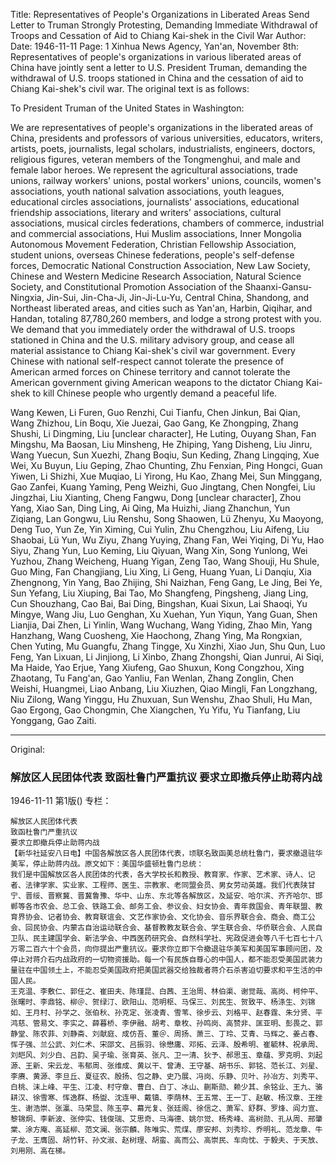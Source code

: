 Title: Representatives of People's Organizations in Liberated Areas Send Letter to Truman Strongly Protesting, Demanding Immediate Withdrawal of Troops and Cessation of Aid to Chiang Kai-shek in the Civil War
Author:
Date: 1946-11-11
Page: 1
Xinhua News Agency, Yan'an, November 8th: Representatives of people's organizations in various liberated areas of China have jointly sent a letter to U.S. President Truman, demanding the withdrawal of U.S. troops stationed in China and the cessation of aid to Chiang Kai-shek's civil war. The original text is as follows:

To President Truman of the United States in Washington:

We are representatives of people's organizations in the liberated areas of China, presidents and professors of various universities, educators, writers, artists, poets, journalists, legal scholars, industrialists, engineers, doctors, religious figures, veteran members of the Tongmenghui, and male and female labor heroes. We represent the agricultural associations, trade unions, railway workers' unions, postal workers' unions, councils, women's associations, youth national salvation associations, youth leagues, educational circles associations, journalists' associations, educational friendship associations, literary and writers' associations, cultural associations, musical circles federations, chambers of commerce, industrial and commercial associations, Hui Muslim associations, Inner Mongolia Autonomous Movement Federation, Christian Fellowship Association, student unions, overseas Chinese federations, people's self-defense forces, Democratic National Construction Association, New Law Society, Chinese and Western Medicine Research Association, Natural Science Society, and Constitutional Promotion Association of the Shaanxi-Gansu-Ningxia, Jin-Sui, Jin-Cha-Ji, Jin-Ji-Lu-Yu, Central China, Shandong, and Northeast liberated areas, and cities such as Yan'an, Harbin, Qiqihar, and Handan, totaling 87,780,260 members, and lodge a strong protest with you. We demand that you immediately order the withdrawal of U.S. troops stationed in China and the U.S. military advisory group, and cease all material assistance to Chiang Kai-shek's civil war government. Every Chinese with national self-respect cannot tolerate the presence of American armed forces on Chinese territory and cannot tolerate the American government giving American weapons to the dictator Chiang Kai-shek to kill Chinese people who urgently demand a peaceful life.

Wang Kewen, Li Furen, Guo Renzhi, Cui Tianfu, Chen Jinkun, Bai Qian, Wang Zhizhou, Lin Boqu, Xie Juezai, Gao Gang, Ke Zhongping, Zhang Shushi, Li Dingming, Liu [unclear character], He Luting, Ouyang Shan, Fan Mingshu, Ma Baosan, Liu Minsheng, He Zhiping, Yang Disheng, Liu Jinru, Wang Yuecun, Sun Xuezhi, Zhang Boqiu, Sun Keding, Zhang Lingqing, Xue Wei, Xu Buyun, Liu Geping, Zhao Chunting, Zhu Fenxian, Ping Hongci, Guan Yiwen, Li Shizhi, Xue Muqiao, Li Yirong, Hu Kao, Zhang Mei, Sun Minggang, Gao Zanfei, Kuang Yaming, Peng Weizhi, Guo Jingtang, Chen Nongfei, Liu Jingzhai, Liu Xianting, Cheng Fangwu, Dong [unclear character], Zhou Yang, Xiao San, Ding Ling, Ai Qing, Ma Huizhi, Jiang Zhanchun, Yun Ziqiang, Lan Gongwu, Liu Renshu, Song Shaowen, Lü Zhenyu, Xu Maoyong, Deng Tuo, Yun Ze, Yin Ximing, Cui Yulin, Zhu Chengzhou, Liu Aifeng, Liu Shaobai, Lü Yun, Wu Ziyu, Zhang Yuying, Zhang Fan, Wei Yiqing, Di Yu, Hao Siyu, Zhang Yun, Luo Keming, Liu Qiyuan, Wang Xin, Song Yunlong, Wei Yuzhou, Zhang Weicheng, Huang Yigan, Zeng Tao, Wang Shouji, Hu Shule, Guo Ming, Fan Changjiang, Liu Xing, Li Geng, Huang Yuan, Li Danqiu, Xia Zhengnong, Yin Yang, Bao Zhijing, Shi Naizhan, Feng Gang, Le Jing, Bei Ye, Sun Yefang, Liu Xiuping, Bai Tao, Mo Shangfeng, Pingsheng, Jiang Ling, Cun Shouzhang, Cao Bai, Bai Ding, Bingshan, Kuai Sixun, Lai Shaoqi, Yu Mingye, Wang Jiu, Luo Genghan, Xu Xuehan, Yun Yiqun, Yang Guan, Shen Lianjia, Dai Zhen, Li Yinlin, Wang Wuchang, Wang Yiding, Zhao Min, Yang Hanzhang, Wang Cuosheng, Xie Haochong, Zhang Ying, Ma Rongxian, Chen Yuting, Mu Guangfu, Zhang Tingge, Xu Xinzhi, Xiao Jun, Shu Qun, Luo Feng, Yan Lixuan, Li Jinjiong, Li Xinbo, Zhang Zhongshi, Qian Junrui, Ai Siqi, Ma Haide, Yao Erjue, Yang Xiufeng, Gao Shuxun, Kong Congzhou, Xing Zhaotang, Tu Fang'an, Gao Yanliu, Fan Wenlan, Zhang Zonglin, Chen Weishi, Huangmei, Liao Anbang, Liu Xiuzhen, Qiao Mingli, Fan Longzhang, Niu Zilong, Wang Yinggu, Hu Zhuxuan, Sun Wenshu, Zhao Shuli, Hu Man, Gao Ergong, Gao Chongmin, Che Xiangchen, Yu Yifu, Yu Tianfang, Liu Yonggang, Gao Zaiti.



<hr /> 

Original: 


### 解放区人民团体代表  致函杜鲁门严重抗议  要求立即撤兵停止助蒋内战

1946-11-11
第1版()
专栏：

    解放区人民团体代表
    致函杜鲁门严重抗议
    要求立即撤兵停止助蒋内战
    【新华社延安八日电】中国各解放区各人民团体代表，顷联名致函美总统杜鲁门，要求撤退驻华美军，停止助蒋内战。原文如下：美国华盛顿杜鲁门总统：
    我们是中国解放区各人民团体的代表，各大学校长和教授、教育家、作家、艺术家、诗人、记者、法律学家、实业家、工程师、医生、宗教家、老同盟会员、男女劳动英雄。我们代表陕甘宁、晋绥、晋察冀、晋冀鲁豫、华中、山东、东北等各解放区，及延安、哈尔滨、齐齐哈尔、邯郸等各市农会、总工会、铁路工会、邮务工会、参议会、妇女协会、青年救国会、青年联盟、教育界协会、记者协会、教育联谊会、文艺作家协会、文化协会、音乐界联合会、商会、商工公会、回民协会、内蒙古自治运动联合会、基督教教友联合会、学生联合会、华侨联合会、人民自卫队、民主建国学会、新法学会、中西医药研究会、自然科学社、宪政促进会等八千七百七十八万零二百六十个会员，向你提出严重抗议。要求你立即下令撤退驻华美军和美国军事顾问团，及停止对蒋介石内战政府的一切物资援助。每一个有民族自尊心的中国人，都不能忍受美国武装力量驻在中国领土上，不能忍受美国政府把美国武器交给独裁者蒋介石杀害迫切要求和平生活的中国人民。
    王克温、李敷仁、郭任之、崔田夫、陈瑾昆、白茜、王治周、林伯渠、谢觉哉、高岗、柯仲平、张曙时、李鼎铭、柳＠、贺绿汀、欧阳山、范明枢、马保三、刘民生、贺致平、杨涤生、刘锦如、王月村、孙学之、张伯秋、孙克定、张凌青、雪苇、徐步云、刘格平、赵春霆、朱分贤、平鸿慈、管易文、李实之、薛暮桥、李伊融、胡考、章枚、孙鸣岗、高赞非、匡亚明、彭畏之、郭静堂、陈农菲、刘静斋、刘献庭、成仿吾、董＠、周扬、萧三、丁玲、艾青、马辉之、姜占春、恽子强、兰公武、刘仁术、宋邵文、吕振羽、徐懋庸、邓拓、云泽、殷希明、崔毓林、祝承周、刘皑风、刘少白、吕韵、吴子瑜、张育英、张凡、卫一清、狄予、郝思玉、章蕴、罗克明、刘起源、王新、宋云龙、韦郁周、张维成、黄以干、曾涛、王守基、胡书乐、郭铭、范长江、刘星、李赓、黄源、李旦丘、夏征农、殷扬、包之静、史乃展、冯岗、乐静、贝叶、孙冶方、刘秀平、白桃、沫上峰、平生、江凌、村守章、曹白、白丁、冰山、蒯斯勋、赖少其、余铭业、王九、骆耕汉、徐雪寒、恽逸群、杨盥、沈连甲、戴镇、李荫林、王五常、王一丁、赵敏、杨汉章、王挫生、谢浩崇、张瀛、马荣显、陈玉亭、幕光复、张廷阁、徐信之、萧军、舒群、罗烽、阎力宣、黎锦炯、李新波、张仲实、钱俊瑞、艾思奇、马海德、姚尔觉、杨秀峰、高树勋、孔从周、邢肇棠、涂方庵、高延柳、范文澜、张宗麟、陈唯实、荒煤、廖安邦、刘秀珍、乔明礼、范龙章、牛子龙、王膺固、胡竹轩、孙文淑、赵树理、胡蛮、高而公、高崇民、车向忱、于毅夫、于天放、刘用刚、高在梯。
